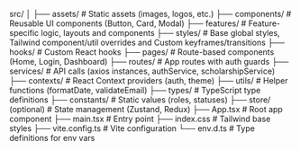 src/
│
├── assets/ # Static assets (images, logos, etc.)
├── components/ # Reusable UI components (Button, Card, Modal)
├── features/ # Feature-specific logic, layouts and components
├── styles/ # Base global styles, Tailwind component/util overrides and Custom keyframes/transitions
├── hooks/ # Custom React hooks
├── pages/ # Route-based components (Home, Login, Dashboard)
├── routes/ # App routes with auth guards
├── services/ # API calls (axios instances, authService, scholarshipService)
├── contexts/ # React Context providers (auth, theme)
├── utils/ # Helper functions (formatDate, validateEmail)
├── types/ # TypeScript type definitions
├── constants/ # Static values (roles, statuses)
├── store/ (optional) # State management (Zustand, Redux)
├── App.tsx # Root app component
├── main.tsx # Entry point
├── index.css # Tailwind base styles
├── vite.config.ts # Vite configuration
└── env.d.ts # Type definitions for env vars
